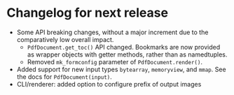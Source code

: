 <!-- SPDX-FileCopyrightText: 2023 geisserml <geisserml@gmail.com> -->
<!-- SPDX-License-Identifier: CC-BY-4.0 -->

<!-- List character: dash (-) -->

# Changelog for next release
- Some API breaking changes, without a major increment due to the comparatively low overall impact.
  - `PdfDocument.get_toc()` API changed. Bookmarks are now provided as wrapper objects with getter methods, rather than as namedtuples.
  - Removed `mk_formconfig` parameter of `PdfDocument.render()`.
- Added support for new input types `bytearray`, `memoryview`, and `mmap`. See the docs for `PdfDocument(input)`.
- CLI/renderer: added option to configure prefix of output images
